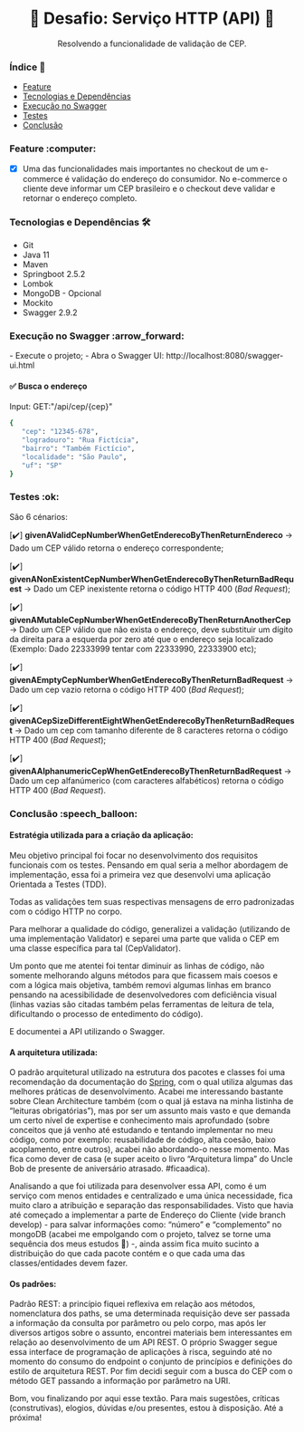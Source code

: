<h1 align="center">🚀 Desafio: Serviço HTTP (API) 🚀</h1>
<p align="center">  Resolvendo a funcionalidade de validação de CEP.</p>

### Índice :pushpin:

<!--ts-->
- <a href="#feature">Feature</a>
- <a href="#tech">Tecnologias e Dependências</a>
- <a href="#swagger">Execução no Swagger</a>
- <a href="#test">Testes</a>
- <a href="#conclusion">Conclusão</a>
<!--te-->

<div id="feature">
    <h3> Feature :computer: </h3>
</div>

- [x] Uma das funcionalidades mais importantes no checkout de um
e-commerce é validação do endereço do consumidor. No
e-commerce o cliente deve informar um CEP brasileiro e o
checkout deve validar e retornar o endereço completo.

<div id="tech">
  <h3> Tecnologias e Dependências 🛠  </h3>
</div>

* Git
* Java 11
* Maven
* Springboot 2.5.2
* Lombok
* MongoDB - Opcional
* Mockito
* Swagger 2.9.2
  
<div id="swagger">
  <h3> Execução no Swagger :arrow_forward:  </h3>
</div>
- Execute o projeto;
- Abra o Swagger UI: http://localhost:8080/swagger-ui.html

#### :white_check_mark: Busca o endereço
Input: GET:"/api/cep/{cep}"
 ```bash
{
    "cep": "12345-678",
    "logradouro": "Rua Fictícia",
    "bairro": "Também Fictício",
    "localidade": "São Paulo",
    "uf": "SP"
}

```
<div id="test">
  <h3> Testes :ok: </h3>
</div>
<p>São 6 cénarios:</p>

[:heavy_check_mark:] **givenAValidCepNumberWhenGetEnderecoByThenReturnEndereco** -> Dado um CEP válido retorna o endereço correspondente;

[:heavy_check_mark:] **givenANonExistentCepNumberWhenGetEnderecoByThenReturnBadRequest** -> Dado um CEP inexistente retorna o código HTTP 400 (_Bad Request_);

[:heavy_check_mark:] **givenAMutableCepNumberWhenGetEnderecoByThenReturnAnotherCep** -> Dado um CEP válido que não exista o endereço, deve substituir um dígito da direita para a esquerda por zero até que o endereço seja localizado (Exemplo: Dado 22333999 tentar com 22333990, 22333900 etc);

[:heavy_check_mark:] **givenAEmptyCepNumberWhenGetEnderecoByThenReturnBadRequest** -> Dado um cep vazio retorna o código HTTP 400 (_Bad Request_);

[:heavy_check_mark:] **givenACepSizeDifferentEightWhenGetEnderecoByThenReturnBadRequest** -> Dado um cep com tamanho diferente de 8 caracteres retorna o código HTTP 400 (_Bad Request_);

[:heavy_check_mark:] **givenAAlphanumericCepWhenGetEnderecoByThenReturnBadRequest** -> Dado um cep alfanúmerico (com caracteres alfabéticos) retorna o código HTTP 400 (_Bad Request_).

<div id="conclusion">
  <h3> Conclusão :speech_balloon: </h3>
</div>
 
<h4>Estratégia utilizada para a criação da aplicação:</h4>

Meu objetivo principal foi focar no desenvolvimento dos requisitos funcionais com os testes. Pensando em qual seria a melhor abordagem de implementação, essa foi a primeira vez que desenvolvi uma aplicação Orientada a Testes (TDD).

Todas as validações tem suas respectivas mensagens de erro padronizadas com o código HTTP no corpo.

Para melhorar a qualidade do código, generalizei a validação (utilizando de uma implementação Validator) e separei uma parte que valida o CEP em uma classe específica para tal (CepValidator).

Um ponto que me atentei foi tentar diminuir as linhas de código, não somente melhorando alguns métodos para que ficassem mais coesos e com a lógica mais objetiva, também removi algumas linhas em branco pensando na acessibilidade de desenvolvedores com deficiência visual (linhas vazias são citadas também pelas ferramentas de leitura de tela, dificultando o processo de entedimento do código).

E documentei a API utilizando o Swagger.


<h4>A arquitetura utilizada:</h4>

O padrão arquitetural utilizado na estrutura dos pacotes e classes foi uma recomendação da documentação do [Spring](https://docs.spring.io/spring-boot/docs/2.5.0-SNAPSHOT/reference/html/using.html#using.structuring-your-code), com o qual utiliza algumas das melhores práticas de desenvolvimento. Acabei me interessando bastante sobre Clean Architecture também (com o qual já estava na minha listinha de “leituras obrigatórias”), mas por ser um assunto mais vasto e que demanda um certo nível de expertise e conhecimento mais aprofundado (sobre conceitos que já venho até estudando e tentando implementar no meu código, como por exemplo: reusabilidade de código, alta coesão, baixo acoplamento, entre outros), acabei não abordando-o nesse momento. Mas fica como dever de casa (e super aceito o livro “Arquitetura limpa” do Uncle Bob de presente de aniversário atrasado. #ficaadica).

Analisando a que foi utilizada para desenvolver essa API, como é um serviço com menos entidades e centralizado e uma única necessidade, fica muito claro a atribuição e separação das responsabilidades. Visto que havia até começado a implementar a parte de Endereço do Cliente (vide branch develop) - para salvar informações como: “número” e “complemento” no mongoDB (acabei me empolgando com o projeto, talvez se torne uma sequência dos meus estudos :thought_balloon:) -, ainda assim fica muito sucinto a distribuição do que cada pacote contém e o que cada uma das classes/entidades devem fazer.


<h4>Os padrões:</h4>

Padrão REST: a princípio fiquei reflexiva em relação aos métodos, nomenclatura dos paths, se uma determinada requisição deve ser passada a informação da consulta por parâmetro ou pelo corpo, mas após ler diversos artigos sobre o assunto, encontrei materiais bem interessantes em relação ao desenvolvimento de um API REST. O próprio Swagger segue essa interface de programação de aplicações à risca, seguindo até no momento do consumo do endpoint o conjunto de princípios e definições do estilo de arquitetura REST. Por fim decidi seguir com a busca do CEP com o método GET passando a informação por parâmetro na URI.

Bom, vou finalizando por aqui esse textão. Para mais sugestões, críticas (construtivas), elogios, dúvidas e/ou presentes, estou à disposição.
Até a próxima!
